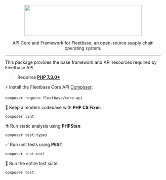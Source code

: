 <p align="center">
    <p align="center">
        <img src="https://flb-assets.s3.ap-southeast-1.amazonaws.com/static/fleetbase-logo-svg.svg" width="380" height="100" />
    </p>
    <p align="center">
        API Core and Framework for Fleetbase, an open-source supply chain operating system.
    </p>
</p>

------
This package provides the base framework and API resources required by Fleetbase API.

> **Requires [PHP 7.3.0+](https://php.net/releases/)**

⚡️ Install the Fleetbase Core API [Composer](https://getcomposer.org):

```bash
composer require fleetbase/core-api
```

🧹 Keep a modern codebase with **PHP CS Fixer**:
```bash
composer lint
```

⚗️ Run static analysis using **PHPStan**:
```bash
composer test:types
```

✅ Run unit tests using **PEST**
```bash
composer test:unit
```

🚀 Run the entire test suite:
```bash
composer test
```